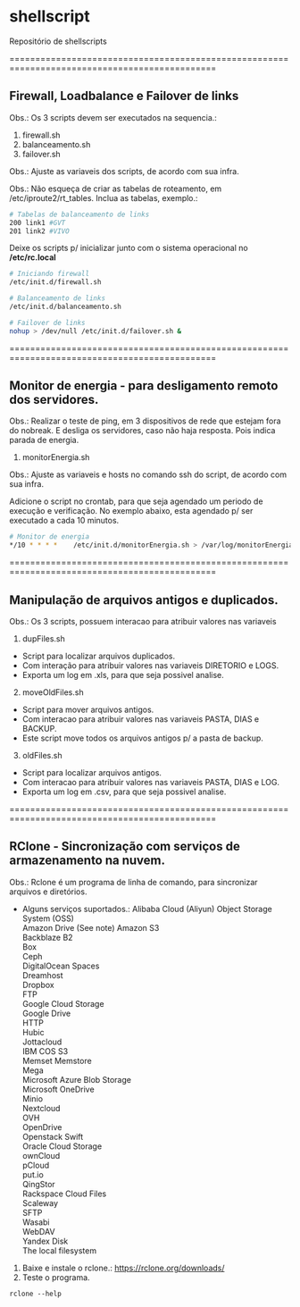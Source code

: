 # shellscript
Repositório de shellscripts

==============================================================================================


## Firewall, Loadbalance e Failover de links
Obs.: Os 3 scripts devem ser executados na sequencia.: 
1. firewall.sh 
2. balanceamento.sh 
3. failover.sh

Obs.: Ajuste as variaveis dos scripts, de acordo com sua infra. 

Obs.: Não esqueça de criar as tabelas de roteamento, em /etc/iproute2/rt_tables. Inclua as tabelas, exemplo.:
```sh
# Tabelas de balanceamento de links
200 link1 #GVT
201 link2 #VIVO
```

Deixe os scripts p/ inicializar junto com o sistema operacional no **/etc/rc.local**

```sh
# Iniciando firewall
/etc/init.d/firewall.sh

# Balanceamento de links
/etc/init.d/balanceamento.sh

# Failover de links
nohup > /dev/null /etc/init.d/failover.sh &
```
==============================================================================================

## Monitor de energia - para desligamento remoto dos servidores.
Obs.: Realizar o teste de ping, em 3 dispositivos de rede que estejam fora do nobreak. E desliga os servidores, caso não haja resposta. Pois indica parada de energia.

1. monitorEnergia.sh

Obs.: Ajuste as variaveis e hosts no comando ssh do script, de acordo com sua infra.


Adicione o script no crontab, para que seja agendado um periodo de execução e verificação.
No exemplo abaixo, esta agendado p/ ser executado a cada 10 minutos.

```sh
# Monitor de energia
*/10 * * * *    /etc/init.d/monitorEnergia.sh > /var/log/monitorEnergia.log
```
==============================================================================================

## Manipulação de arquivos antigos e duplicados.
Obs.: Os 3 scripts, possuem interacao para atribuir valores nas variaveis

1. dupFiles.sh
- Script para localizar arquivos duplicados. 
- Com interação para atribuir valores nas variaveis DIRETORIO e LOGS.
- Exporta um log em .xls, para que seja possivel analise. 

2. moveOldFiles.sh 
- Script para mover arquivos antigos.
- Com interacao para atribuir valores nas variaveis PASTA, DIAS e BACKUP.
- Este script move todos os arquivos antigos p/ a pasta de backup.

3. oldFiles.sh
- Script para localizar arquivos antigos.
- Com interacao para atribuir valores nas variaveis PASTA, DIAS e LOG.
- Exporta um log em .csv, para que seja possivel analise. 

==============================================================================================

## RClone - Sincronização com serviços de armazenamento na nuvem.
Obs.: Rclone é um programa de linha de comando, para sincronizar arquivos e diretórios.

- Alguns serviços suportados.: 
Alibaba Cloud (Aliyun) Object Storage System (OSS)  
Amazon Drive   (See note)
Amazon S3  
Backblaze B2  
Box  
Ceph  
DigitalOcean Spaces  
Dreamhost  
Dropbox  
FTP  
Google Cloud Storage  
Google Drive  
HTTP  
Hubic  
Jottacloud  
IBM COS S3  
Memset Memstore  
Mega  
Microsoft Azure Blob Storage  
Microsoft OneDrive  
Minio  
Nextcloud  
OVH  
OpenDrive  
Openstack Swift  
Oracle Cloud Storage  
ownCloud  
pCloud  
put.io  
QingStor  
Rackspace Cloud Files  
Scaleway  
SFTP  
Wasabi  
WebDAV  
Yandex Disk  
The local filesystem  

1. Baixe e instale o rclone.: https://rclone.org/downloads/
2. Teste o programa.
```
rclone --help
```
